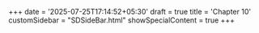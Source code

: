 +++
date = '2025-07-25T17:14:52+05:30'
draft = true
title = 'Chapter 10'
customSidebar = "SDSideBar.html"
showSpecialContent = true
+++
